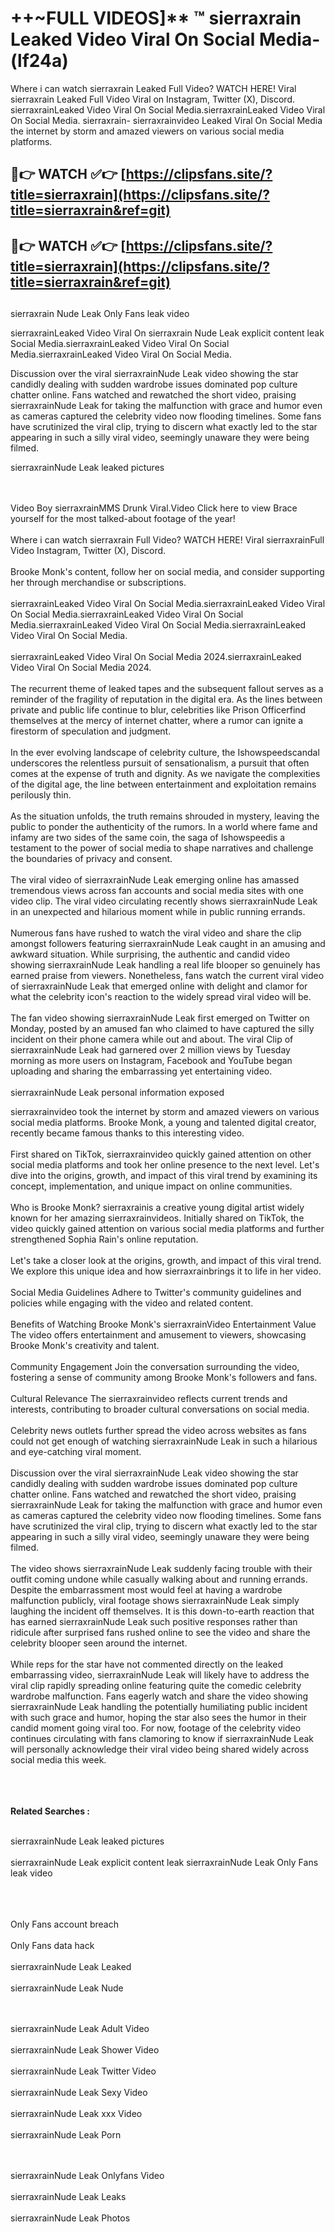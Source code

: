 #  ++~FULL VIDEOS]** ™ sierraxrain Leaked Video Viral On Social Media- (lf24a)

Where i can watch sierraxrain Leaked Full Video? WATCH HERE! Viral sierraxrain Leaked Full Video Viral on Instagram, Twitter (X), Discord.
sierraxrainLeaked Video Viral On Social Media.sierraxrainLeaked Video Viral On Social Media.
sierraxrain- sierraxrainvideo Leaked Viral On Social Media the internet by storm and amazed viewers on various social media platforms.



## 🔴👉 WATCH ✅👉 [https://clipsfans.site/?title=sierraxrain](https://clipsfans.site/?title=sierraxrain&ref=git)


## 🔴👉 WATCH ✅👉 [https://clipsfans.site/?title=sierraxrain](https://clipsfans.site/?title=sierraxrain&ref=git)
##


sierraxrain Nude Leak Only Fans leak video 


sierraxrainLeaked Video Viral On  sierraxrain Nude Leak explicit content leak Social Media.sierraxrainLeaked Video Viral On Social Media.sierraxrainLeaked Video Viral On Social Media.



Discussion over the viral sierraxrainNude Leak video showing the star candidly dealing with sudden wardrobe issues dominated pop culture chatter online. Fans watched and rewatched the short video, praising sierraxrainNude Leak for taking the malfunction with grace and humor even as cameras captured the celebrity video now flooding timelines. Some fans have scrutinized the viral clip, trying to discern what exactly led to the star appearing in such a silly viral video, seemingly unaware they were being filmed.


sierraxrainNude Leak leaked pictures


  <br>

  <br>
Video Boy sierraxrainMMS Drunk Viral.Video Click here to view Brace yourself for the most talked-about footage of the year!
<br><br>
Where i can watch sierraxrain Full Video? WATCH HERE! Viral sierraxrainFull Video Instagram, Twitter (X), Discord.
<br><br>
Brooke Monk's content, follow her on social media, and consider supporting her through merchandise or subscriptions.
<br><br>
sierraxrainLeaked Video Viral On Social Media.sierraxrainLeaked Video Viral On Social Media.sierraxrainLeaked Video Viral On Social Media.sierraxrainLeaked Video Viral On Social Media.sierraxrainLeaked Video Viral On Social Media.
<br><br>
sierraxrainLeaked Video Viral On Social Media 2024.sierraxrainLeaked Video Viral On Social Media 2024.
<br><br>
The recurrent theme of leaked tapes and the subsequent fallout serves as a reminder of the fragility of reputation in the digital era. As the lines between private and public life continue to blur, celebrities like Prison Officerfind themselves at the mercy of internet chatter, where a rumor can ignite a firestorm of speculation and judgment.
<br><br>
In the ever evolving landscape of celebrity culture, the Ishowspeedscandal underscores the relentless pursuit of sensationalism, a pursuit that often comes at the expense of truth and dignity. As we navigate the complexities of the digital age, the line between entertainment and exploitation remains perilously thin.
<br><br>
As the situation unfolds, the truth remains shrouded in mystery, leaving the public to ponder the authenticity of the rumors. In a world where fame and infamy are two sides of the same coin, the saga of Ishowspeedis a testament to the power of social media to shape narratives and challenge the boundaries of privacy and consent.
<br><br>
The viral video of sierraxrainNude Leak emerging online has amassed tremendous views across fan accounts and social media sites with one video clip. The viral video circulating recently shows sierraxrainNude Leak in an unexpected and hilarious moment while in public running errands.
<br><br>
Numerous fans have rushed to watch the viral video and share the clip amongst followers featuring sierraxrainNude Leak caught in an amusing and awkward situation. While surprising, the authentic and candid video showing sierraxrainNude Leak handling a real life blooper so genuinely has earned praise from viewers. Nonetheless, fans watch the current viral video of sierraxrainNude Leak that emerged online with delight and clamor for what the celebrity icon's reaction to the widely spread viral video will be.
<br><br>
The fan video showing sierraxrainNude Leak first emerged on Twitter on Monday, posted by an amused fan who claimed to have captured the silly incident on their phone camera while out and about. The viral Clip of sierraxrainNude Leak had garnered over 2 million views by Tuesday morning as more users on Instagram, Facebook and YouTube began uploading and sharing the embarrassing yet entertaining video.
<br><br>
sierraxrainNude Leak personal information exposed

sierraxrainvideo took the internet by storm and amazed viewers on various social media platforms. Brooke Monk, a young and talented digital creator, recently became famous thanks to this interesting video.
<br><br>
First shared on TikTok, sierraxrainvideo quickly gained attention on other social media platforms and took her online presence to the next level. Let's dive into the origins, growth, and impact of this viral trend by examining its concept, implementation, and unique impact on online communities.
<br><br>
Who is Brooke Monk? sierraxrainis a creative young digital artist widely known for her amazing sierraxrainvideos. Initially shared on TikTok, the video quickly gained attention on various social media platforms and further strengthened Sophia Rain's online reputation.
<br><br>
Let's take a closer look at the origins, growth, and impact of this viral trend. We explore this unique idea and how sierraxrainbrings it to life in her video.
<br><br>
Social Media Guidelines Adhere to Twitter's community guidelines and policies while engaging with the video and related content.
<br><br>
Benefits of Watching Brooke Monk's sierraxrainVideo Entertainment Value The video offers entertainment and amusement to viewers, showcasing Brooke Monk's creativity and talent.
<br><br>
Community Engagement Join the conversation surrounding the video, fostering a sense of community among Brooke Monk's followers and fans.
<br><br>
Cultural Relevance The sierraxrainvideo reflects current trends and interests, contributing to broader cultural conversations on social media.
<br><br>
Celebrity news outlets further spread the video across websites as fans could not get enough of watching sierraxrainNude Leak in such a hilarious and eye-catching viral moment.
<br><br>
Discussion over the viral sierraxrainNude Leak video showing the star candidly dealing with sudden wardrobe issues dominated pop culture chatter online. Fans watched and rewatched the short video, praising sierraxrainNude Leak for taking the malfunction with grace and humor even as cameras captured the celebrity video now flooding timelines. Some fans have scrutinized the viral clip, trying to discern what exactly led to the star appearing in such a silly viral video, seemingly unaware they were being filmed.
<br><br>
The video shows sierraxrainNude Leak suddenly facing trouble with their outfit coming undone while casually walking about and running errands. Despite the embarrassment most would feel at having a wardrobe malfunction publicly, viral footage shows sierraxrainNude Leak simply laughing the incident off themselves. It is this down-to-earth reaction that has earned sierraxrainNude Leak such positive responses rather than ridicule after surprised fans rushed online to see the video and share the celebrity blooper seen around the internet.
<br><br>
While reps for the star have not commented directly on the leaked embarrassing video, sierraxrainNude Leak will likely have to address the viral clip rapidly spreading online featuring quite the comedic celebrity wardrobe malfunction. Fans eagerly watch and share the video showing sierraxrainNude Leak handling the potentially humiliating public incident with such grace and humor, hoping the star also sees the humor in their candid moment going viral too. For now, footage of the celebrity video continues circulating with fans clamoring to know if sierraxrainNude Leak will personally acknowledge their viral video being shared widely across social media this week.
<br><br>

<br><br>
<strong>Related Searches :</strong>
<br><br>

sierraxrainNude Leak leaked pictures
<br><br>
sierraxrainNude Leak explicit content leak
sierraxrainNude Leak Only Fans leak video
<br><br>

<br><br>
Only Fans account breach
<br><br>
Only Fans data hack
<br><br>
sierraxrainNude Leak Leaked
<br><br>
sierraxrainNude Leak Nude

<br><br>
sierraxrainNude Leak Adult Video
<br><br>
sierraxrainNude Leak Shower Video
<br><br>
sierraxrainNude Leak Twitter Video
<br><br>
sierraxrainNude Leak Sexy Video
<br><br>
sierraxrainNude Leak xxx Video
<br><br>
sierraxrainNude Leak Porn

<br><br>
sierraxrainNude Leak Onlyfans Video
<br><br>
sierraxrainNude Leak Leaks
<br><br>
sierraxrainNude Leak Photos